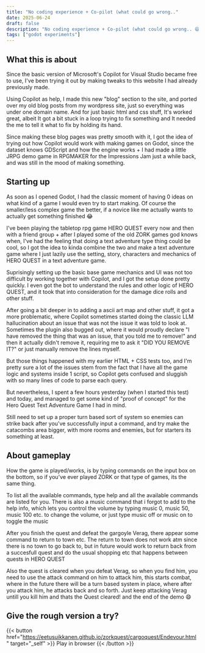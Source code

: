 ```yaml
---
title: "No coding experience + Co-pilot (what could go wrong.."
date: 2025-06-24
draft: false
description: "No coding experience + Co-pilot (what could go wrong.. 😅"
tags: ["godot experiments"]
---
```

## What this is about

Since the basic version of Microsoft's Copilot for Visual Studio became free to use, I've been trying it out by making tweaks to this website I had already previously made.

Using Copilot as help, I made this new "blog" section to the site, and ported over my old blog posts from my wordpress site, just so everything was under one domain name. And for just basic html and css stuff, It's worked great, albeit It got a bit stuck in a loop trying to fix something and It needed the me to tell it what to fix by holding its hand.

Since making these blog pages was pretty smooth with it, I got the idea of trying out how Copilot would work with making games on Godot, since the dataset knows GDScript and how the engine works + I had made a little JRPG demo game in RPGMAKER for the Impressions Jam just a while back, and was still in the mood of making something.

## Starting up

As soon as I opened Godot, I had the classic moment of having 0 ideas on what kind of a game I would even try to start making. Of course the smaller/less complex game the better, if a novice like me actually wants to actually get something finished 😂

I've been playing the tabletop rpg game HERO QUEST every now and then with a friend group + after I played some of the old ZORK games god knows when, I've had the feeling that doing a text adventure type thing could be cool, so I got the idea to kinda combine the two and make a text adventure game where I just lazily use the setting, story, characters and mechanics of HERO QUEST in a text adventure game.

Suprisingly setting up the basic base game mechanics and UI was not too difficult by working together with Copilot, and I got the setup done pretty quickly. I even got the bot to understand the rules and other logic of HERO QUEST, and it took that into consideration for the damage dice rolls and other stuff.

After going a bit deeper in to adding a ascii art map and other stuff, it got a more problematic, where Copilot sometimes started doing the classic LLM hallucination about an issue that was not the issue it was told to look at. Sometimes the plugin also bugged out, where it would proudly declare "I have removed the thing that was an issue, that you told me to remove!" and then it actually didn't remove it, requiring me to ask it "DID YOU REMOVE IT?" or just manually remove the lines myself.

But those things happened with my earlier HTML + CSS tests too, and I'm pretty sure a lot of the issues stem from the fact that I have all the game logic and systems inside 1 script, so Copilot gets confused and sluggish with so many lines of code to parse each query.

But nevertheless, I spent a few hours yesterday (when I started this test) and today, and managed to get some kind of "proof of concept" for the Hero Quest Text Adventure Game I had in mind.

Still need to set up a proper turn based sort of system so enemies can strike back after you've successfully input a command, and try make the catacombs area bigger, with more rooms and enemies, but for starters its something at least.

## About gameplay

How the game is played/works, is by typing commands on the input box on the bottom, so if you've ever played ZORK or that type of games, its the same thing.

To list all the available commands, type help and all the available commands are listed for you. There is also a music command that i forgot to add to the help info, which lets you control the volume by typing music 0, music 50, music 100 etc. to change the volume, or just type music off or music on to toggle the music

After you finish the quest and defeat the gargoyle Verag, there appear some command to return to town etc. The return to town does not work atm since there is no town to go back to, but in future would work to return back from a succesfull quest and do the usual shopping etc that happens between quests in HERO QUEST

Also the quest is cleared when you defeat Verag, so when you find him, you need to use the attack command on him to attack him, this starts combat, where in the future there will be a turn based system in place, where after you attack him, he attacks back and so forth. Just keep attacking Verag untill you kill him and thats the Quest cleared! and the end of the demo 😄

## Give the rough version a try?
{{< button href="https://eetusuikkanen.github.io/zorkquest/cargoquest/Endevour.html" target="_self" >}}
Play in browser
{{< /button >}}
	

    